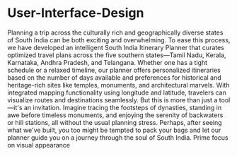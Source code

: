 # User-Interface-Design
Planning a trip across the culturally rich and geographically diverse states of South India can be both exciting and overwhelming. To ease this process, we have developed an intelligent South India Itinerary Planner that curates optimized travel plans across the five southern states—Tamil Nadu, Kerala, Karnataka, Andhra Pradesh, and Telangana. Whether one has a tight schedule or a relaxed timeline, our planner offers personalized itineraries based on the number of days available and preferences for historical and heritage-rich sites like temples, monuments, and architectural marvels. With integrated mapping functionality using longitude and latitude, travelers can visualize routes and destinations seamlessly. But this is more than just a tool—it's an invitation. Imagine tracing the footsteps of dynasties, standing in awe before timeless monuments, and enjoying the serenity of backwaters or hill stations, all without the usual planning stress. Perhaps, after seeing what we've built, you too might be tempted to pack your bags and let our planner guide you on a journey through the soul of South India.
Prime focus on visual appearance
